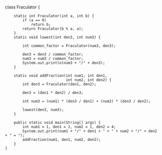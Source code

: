 class Fraculator {

        static int Fraculator(int a, int b) {
            if (a == 0)
                return b;
            return Fraculator(b % a, a);
        }
        static void lowest(int den3, int num3) {

            int common_factor = Fraculator(num3, den3);

            den3 = den3 / common_factor;
            num3 = num3 / common_factor;
            System.out.println(num3 + "/" + den3);
        }

        static void addFraction(int num1, int den1,
                                int num2, int den2) {
            int den3 = Fraculator(den1, den2);

            den3 = (den1 * den2) / den3;

            int num3 = (num1) * (den3 / den1) + (num2) * (den3 / den2);

            lowest(den3, num3);
        }

        public static void main(String[] args) {
            int num1 = 1, den1 = 2, num2 = 1, den2 = 4;
            System.out.print(num1 + "/" + den1 + " + " + num2 + "/" + den2 + " = ");
            addFraction(num1, den1, num2, den2);
        }
    }

